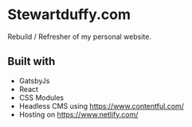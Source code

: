 # Stewartduffy.com
Rebuild / Refresher of my personal website.

## Built with
- GatsbyJs
- React
- CSS Modules
- Headless CMS using https://www.contentful.com/
- Hosting on https://www.netlify.com/
